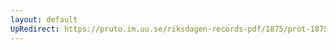 ```yaml
---
layout: default
UpRedirect: https://pruto.im.uu.se/riksdagen-records-pdf/1875/prot-1875--fk--007/prot-1875--fk--007_004.pdf
---
```

